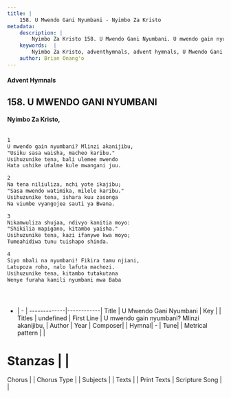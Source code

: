 ```yaml
---
title: |
    158. U Mwendo Gani Nyumbani - Nyimbo Za Kristo
metadata:
    description: |
        Nyimbo Za Kristo 158. U Mwendo Gani Nyumbani. U mwendo gain nyumbani? Mlinzi akanijibu,  "Usiku sasa waisha, macheo karibu." Usihuzunike tena, bali ulemee mwendo  Hata ushike ufalme kule mwangani juu.   
    keywords:  |
        Nyimbo Za Kristo, adventhymnals, advent hymnals, U Mwendo Gani Nyumbani, U mwendo gain nyumbani? Mlinzi akanijibu, . 
    author: Brian Onang'o
---
```


#### Advent Hymnals
## 158. U MWENDO GANI NYUMBANI
####  Nyimbo Za Kristo,

```txt

1
U mwendo gain nyumbani? Mlinzi akanijibu, 
"Usiku sasa waisha, macheo karibu."
Usihuzunike tena, bali ulemee mwendo 
Hata ushike ufalme kule mwangani juu. 

2
Na tena niliuliza, nchi yote ikajibu; 
"Sasa mwendo watimika, milele karibu." 
Usihuzunike tena, ishara kuu zasonga 
Na viumbe vyangojea sauti ya Bwana.

3
Nikamwuliza shujaa, ndivyo kanitia moyo:
"Shikilia mapigano, kitambo yaisha." 
Usihuzunike tena, kazi ifanywe kwa moyo; 
Tumeahidiwa tunu tuishapo shinda.

4
Siyo mbali na nyumbani! Fikira tamu njiani,
Latupoza roho, nalo lafuta machozi.
Usihuzunike tena, kitambo tutakutana 
Wenye furaha kamili nyumbani mwa Baba





```

- |   -  |
-------------|------------|
Title | U Mwendo Gani Nyumbani |
Key |  |
Titles | undefined |
First Line | U mwendo gain nyumbani? Mlinzi akanijibu,  |
Author | 
Year | 
Composer| |
Hymnal|  - |
Tune|  |
Metrical pattern | |
# Stanzas |  |
Chorus |  |
Chorus Type |  |
Subjects | |
Texts |  |
Print Texts | 
Scripture Song |  |
    
